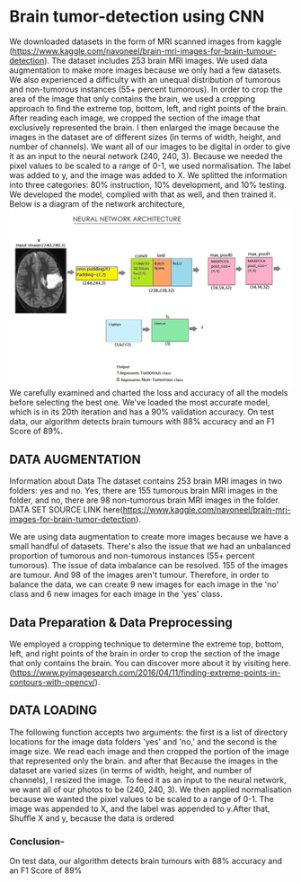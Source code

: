 #  Brain tumor-detection using CNN
We downloaded datasets in the form of MRI scanned images from kaggle (https://www.kaggle.com/navoneel/brain-mri-images-for-brain-tumour-detection). The dataset includes 253 brain MRI images. We used data augmentation to make more images because we only had a few datasets. We also experienced a difficulty with an unequal distribution of tumorous and non-tumorous instances (55+ percent tumorous). In order to crop the area of the image that only contains the brain, we used a cropping approach to find the extreme top, bottom, left, and right points of the brain.
After reading each image, we cropped the section of the image that exclusively represented the brain. I then enlarged the image because the images in the dataset are of different sizes (in terms of width, height, and number of channels). We want all of our images to be digital in order to give it as an input to the neural network (240, 240, 3). Because we needed the pixel values to be scaled to a range of 0-1, we used normalisation. The label was added to y, and the image was added to X. We splitted the information into three categories: 80% instruction, 10% development, and 10% testing.
We developed the model, complied with that as well, and then trained it. Below is a diagram of the network architecture,
![plot](Untitled.jpg)
We carefully examined and charted the loss and accuracy of all the models before selecting the best one. We've loaded the most accurate model, which is in its 20th iteration and has a 90% validation accuracy. On test data, our algorithm detects brain tumours with 88% accuracy and an F1 Score of 89%.

## DATA AUGMENTATION
Information about Data
The dataset contains 253 brain MRI images in two folders: yes and no. Yes, there are 155 tumorous brain MRI images in the folder, and no, there are 98 non-tumorous brain MRI images in the folder. DATA SET SOURCE LINK here(https://www.kaggle.com/navoneel/brain-mri-images-for-brain-tumor-detection).

We are using data augmentation to create more images because we have a small handful of datasets. There's also the issue that we had an unbalanced proportion of tumorous and non-tumorous  instances (55+ percent tumorous). The issue of data imbalance can be resolved.
155 of the images are tumour. And 98 of the images aren't tumour. Therefore, in order to balance the data, we can create 9 new images for each image in the 'no' class and 6 new images for each image in the 'yes' class.

## Data Preparation & Data Preprocessing
We employed a cropping technique to determine the extreme top, bottom, left, and right points of the brain in order to crop the section of the image that only contains the brain. You can discover more about it by visiting here.(https://www.pyimagesearch.com/2016/04/11/finding-extreme-points-in-contours-with-opencv/).

## DATA LOADING
The following function accepts two arguments: the first is a list of directory locations for the image data folders 'yes' and 'no,' and the second is the image size. We read each image and then cropped the portion of the image that represented only the brain. and after that Because the images in the dataset are varied sizes (in terms of width, height, and number of channels), I resized the image. To feed it as an input to the neural network, we want all of our photos to be (240, 240, 3). We then applied normalisation because we wanted the pixel values to be scaled to a range of 0-1. The image was appended to X, and the label was appended to y.After that, Shuffle X and y, because the data is ordered

### Conclusion-
On test data, our algorithm detects brain tumours with 88% accuracy and an F1 Score of 89%
